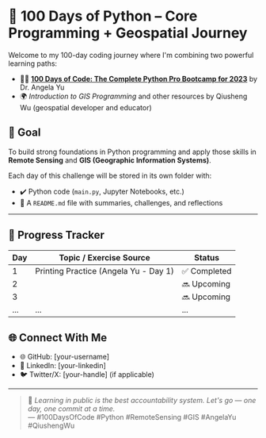 # 🐍 100 Days of Python – Core Programming + Geospatial Journey

Welcome to my 100-day coding journey where I'm combining two powerful learning paths:
- 👩‍🏫 [**100 Days of Code: The Complete Python Pro Bootcamp for 2023**](https://www.udemy.com/course/100-days-of-code/) by Dr. Angela Yu  
- 🌍 *Introduction to GIS Programming* and other resources by Qiusheng Wu (geospatial developer and educator)

## 🎯 Goal

To build strong foundations in Python programming and apply those skills in **Remote Sensing** and **GIS (Geographic Information Systems)**.

Each day of this challenge will be stored in its own folder with:
- ✔️ Python code (`main.py`, Jupyter Notebooks, etc.)
- 📘 A `README.md` file with summaries, challenges, and reflections
---

## 📅 Progress Tracker

| Day | Topic / Exercise Source                          | Status     |
|-----|--------------------------------------------------|------------|
| 1   | Printing Practice (Angela Yu - Day 1)                  | ✅ Completed |
| 2   |              | 🔜 Upcoming |
| 3   |                    | 🔜 Upcoming |
| ... | ...                                                      | ...        |


## 🌐 Connect With Me

- 🌐 GitHub: [your-username]
- 💼 LinkedIn: [your-linkedin]
- 🐦 Twitter/X: [your-handle] (if applicable)

---

> 💬 *Learning in public is the best accountability system. Let's go — one day, one commit at a time.*  
> — #100DaysOfCode #Python #RemoteSensing #GIS #AngelaYu #QiushengWu
